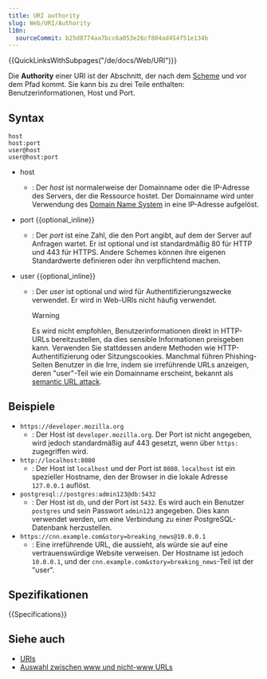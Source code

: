 ```yaml
---
title: URI authority
slug: Web/URI/Authority
l10n:
  sourceCommit: b25d8774aa7bcc6a053e26cf804ad454f51e134b
---
```


{{QuickLinksWithSubpages("/de/docs/Web/URI")}}

Die **Authority** einer URI ist der Abschnitt, der nach dem [Scheme](/de/docs/Web/URI/Schemes) und vor dem Pfad kommt. Sie kann bis zu drei Teile enthalten: Benutzerinformationen, Host und Port.

## Syntax

```url
host
host:port
user@host
user@host:port
```

- host
  - : Der _host_ ist normalerweise der Domainname oder die IP-Adresse des Servers, der die Ressource hostet. Der Domainname wird unter Verwendung des [Domain Name System](/de/docs/Glossary/DNS) in eine IP-Adresse aufgelöst.
- port {{optional_inline}}
  - : Der _port_ ist eine Zahl, die den Port angibt, auf dem der Server auf Anfragen wartet. Er ist optional und ist standardmäßig 80 für HTTP und 443 für HTTPS. Andere Schemes können ihre eigenen Standardwerte definieren oder ihn verpflichtend machen.
- user {{optional_inline}}

  - : Der _user_ ist optional und wird für Authentifizierungszwecke verwendet. Er wird in Web-URIs nicht häufig verwendet.

    > [!WARNING]
    > Es wird nicht empfohlen, Benutzerinformationen direkt in HTTP-URLs bereitzustellen, da dies sensible Informationen preisgeben kann. Verwenden Sie stattdessen andere Methoden wie HTTP-Authentifizierung oder Sitzungscookies. Manchmal führen Phishing-Seiten Benutzer in die Irre, indem sie irreführende URLs anzeigen, deren "user"-Teil wie ein Domainname erscheint, bekannt als [semantic URL attack](https://en.wikipedia.org/wiki/Semantic_URL_attack).

## Beispiele

- `https://developer.mozilla.org`
  - : Der Host ist `developer.mozilla.org`. Der Port ist nicht angegeben, wird jedoch standardmäßig auf 443 gesetzt, wenn über `https:` zugegriffen wird.
- `http://localhost:8080`
  - : Der Host ist `localhost` und der Port ist `8080`. `localhost` ist ein spezieller Hostname, den der Browser in die lokale Adresse `127.0.0.1` auflöst.
- `postgresql://postgres:admin123@db:5432`
  - : Der Host ist `db`, und der Port ist `5432`. Es wird auch ein Benutzer `postgres` und sein Passwort `admin123` angegeben. Dies kann verwendet werden, um eine Verbindung zu einer PostgreSQL-Datenbank herzustellen.
- `https://cnn.example.com&story=breaking_news@10.0.0.1`
  - : Eine irreführende URL, die aussieht, als würde sie auf eine vertrauenswürdige Website verweisen. Der Hostname ist jedoch `10.0.0.1`, und der `cnn.example.com&story=breaking_news`-Teil ist der "user".

## Spezifikationen

{{Specifications}}

## Siehe auch

- [URIs](/de/docs/Web/URI)
- [Auswahl zwischen www und nicht-www URLs](/de/docs/Web/URI/Authority/Choosing_between_www_and_non-www_URLs)
